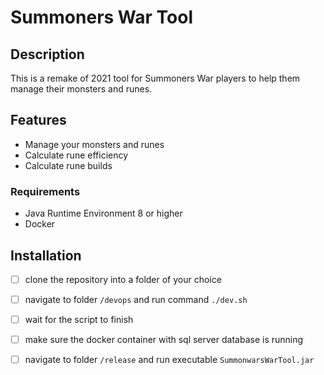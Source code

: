 # Summoners War Tool

## Description

This is a remake of 2021 tool for Summoners War players to help them manage their monsters and runes.

## Features

- Manage your monsters and runes
- Calculate rune efficiency
- Calculate rune builds

### Requirements

- Java Runtime Environment 8 or higher
- Docker

## Installation
-[ ] clone the repository into a folder of your choice
-[ ] navigate to folder `/devops` and run command
```./dev.sh```
- [ ] wait for the script to finish
- [ ] make sure the docker container with sql server database is running
- [ ] navigate to folder `/release` and run executable
```SummonwarsWarTool.jar```


